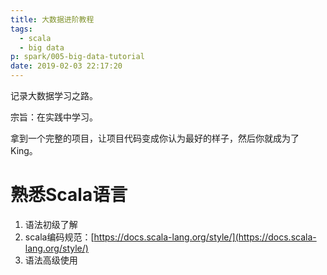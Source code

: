 ```yaml
---
title: 大数据进阶教程
tags:
  - scala
  - big data
p: spark/005-big-data-tutorial
date: 2019-02-03 22:17:20
---
```


记录大数据学习之路。

宗旨：在实践中学习。

拿到一个完整的项目，让项目代码变成你认为最好的样子，然后你就成为了King。

# 熟悉Scala语言

1. 语法初级了解
2. scala编码规范：[https://docs.scala-lang.org/style/](https://docs.scala-lang.org/style/)
3. 语法高级使用

# 
